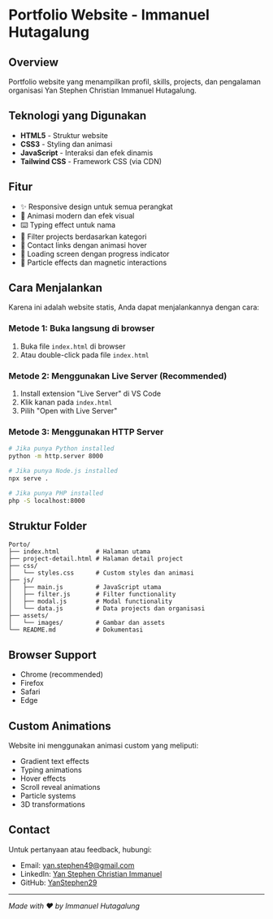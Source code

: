 # Portfolio Website - Immanuel Hutagalung

## Overview
Portfolio website yang menampilkan profil, skills, projects, dan pengalaman organisasi Yan Stephen Christian Immanuel Hutagalung.

## Teknologi yang Digunakan
- **HTML5** - Struktur website
- **CSS3** - Styling dan animasi
- **JavaScript** - Interaksi dan efek dinamis
- **Tailwind CSS** - Framework CSS (via CDN)

## Fitur
- ✨ Responsive design untuk semua perangkat
- 🎨 Animasi modern dan efek visual
- ⌨️ Typing effect untuk nama
- 🎯 Filter projects berdasarkan kategori
- 📱 Contact links dengan animasi hover
- 🔄 Loading screen dengan progress indicator
- 🎪 Particle effects dan magnetic interactions

## Cara Menjalankan
Karena ini adalah website statis, Anda dapat menjalankannya dengan cara:

### Metode 1: Buka langsung di browser
1. Buka file `index.html` di browser
2. Atau double-click pada file `index.html`

### Metode 2: Menggunakan Live Server (Recommended)
1. Install extension "Live Server" di VS Code
2. Klik kanan pada `index.html`
3. Pilih "Open with Live Server"

### Metode 3: Menggunakan HTTP Server
```bash
# Jika punya Python installed
python -m http.server 8000

# Jika punya Node.js installed
npx serve .

# Jika punya PHP installed
php -S localhost:8000
```

## Struktur Folder
```
Porto/
├── index.html          # Halaman utama
├── project-detail.html # Halaman detail project
├── css/
│   └── styles.css      # Custom styles dan animasi
├── js/
│   ├── main.js         # JavaScript utama
│   ├── filter.js       # Filter functionality
│   ├── modal.js        # Modal functionality
│   └── data.js         # Data projects dan organisasi
├── assets/
│   └── images/         # Gambar dan assets
└── README.md           # Dokumentasi

```

## Browser Support
- Chrome (recommended)
- Firefox
- Safari
- Edge

## Custom Animations
Website ini menggunakan animasi custom yang meliputi:
- Gradient text effects
- Typing animations
- Hover effects
- Scroll reveal animations
- Particle systems
- 3D transformations

## Contact
Untuk pertanyaan atau feedback, hubungi:
- Email: yan.stephen49@gmail.com
- LinkedIn: [Yan Stephen Christian Immanuel](https://www.linkedin.com/in/yan-stephen-christian-immanuel-b03217248/)
- GitHub: [YanStephen29](https://github.com/YanStephen29)

---
*Made with ❤️ by Immanuel Hutagalung*
